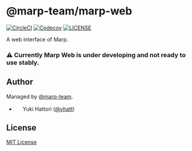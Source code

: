 # @marp-team/marp-web

[![CircleCI](https://img.shields.io/circleci/project/github/marp-team/marp-web/master.svg?style=flat-square)](https://circleci.com/gh/marp-team/marp-web/)
[![Codecov](https://img.shields.io/codecov/c/github/marp-team/marp-web/master.svg?style=flat-square)](https://codecov.io/gh/marp-team/marp-web)
[![LICENSE](https://img.shields.io/github/license/marp-team/marp-web.svg?style=flat-square)](./LICENSE)

A web interface of Marp.

### :warning: Currently Marp Web is under developing and not ready to use stably.

## Author

Managed by [@marp-team](https://github.com/marp-team).

- <img src="https://github.com/yhatt.png" width="16" height="16"/> Yuki Hattori ([@yhatt](https://github.com/yhatt))

## License

[MIT License](LICENSE)
